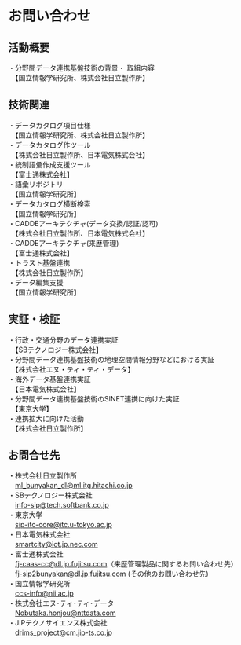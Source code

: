 # お問い合わせ


## 活動概要
・分野間データ連携基盤技術の背景・ 取組内容　<br>
　【国立情報学研究所、株式会社日立製作所】<br>


## 技術関連
・データカタログ項目仕様　<br>
　【国立情報学研究所、株式会社日立製作所】<br>
・データカタログ作ツール　<br>
　【株式会社日立製作所、日本電気株式会社】<br>
・統制語彙作成支援ツール　<br>
　【富士通株式会社】<br>
・語彙リポジトリ　<br>
　【国立情報学研究所】<br>
・データカタログ横断検索　<br>
　【国立情報学研究所】<br>
・CADDEアーキテクチャ(データ交換/認証/認可)　<br>
　【株式会社日立製作所、日本電気株式会社】<br>
・CADDEアーキテクチャ(来歴管理)　<br>
　【富士通株式会社】<br>
・トラスト基盤連携　<br>
　【株式会社日立製作所】<br>
・データ編集支援　<br>
　【国立情報学研究所】<br>


## 実証・検証<br>
・行政・交通分野のデータ連携実証　<br>
　【SBテクノロジー株式会社】<br>
・分野間データ連携基盤技術の地理空間情報分野などにおける実証　<br>
　【株式会社エヌ・ティ・ティ・データ】<br>
・海外データ基盤連携実証　<br>
　【日本電気株式会社】<br>
・分野間データ連携基盤技術のSINET連携に向けた実証　<br>
　【東京大学】<br>
・連携拡大に向けた活動　<br>
　【株式会社日立製作所】<br>


## お問合せ先<br>
・株式会社日立製作所<br>
　ml_bunyakan_dl@ml.itg.hitachi.co.jp<br>
・SBテクノロジー株式会社<br>
　info-sip@tech.softbank.co.jp<br>
・東京大学<br>
　sip-itc-core@itc.u-tokyo.ac.jp<br>
・日本電気株式会社<br>
　smartcity@iot.jp.nec.com<br>
・富士通株式会社<br>
　fj-caas-cc@dl.jp.fujitsu.com（来歴管理製品に関するお問い合わせ先）<br>
　fj-sip2bunyakan@dl.jp.fujitsu.com (その他のお問い合わせ先)<br>
・国立情報学研究所<br>
　ccs-info@nii.ac.jp<br>
・株式会社エヌ･ティ･ティ･データ<br>
　Nobutaka.honjou@nttdata.com<br>
・JIPテクノサイエンス株式会社<br>
　drims_project@cm.jip-ts.co.jp<br>
<br>
